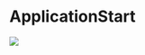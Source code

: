 # ApplicationStart
<p align="left">
<img src="https://user-images.githubusercontent.com/108148690/208684851-086ab28b-f673-42fc-929e-36789abcea7a.jpeg"/>
</p>

